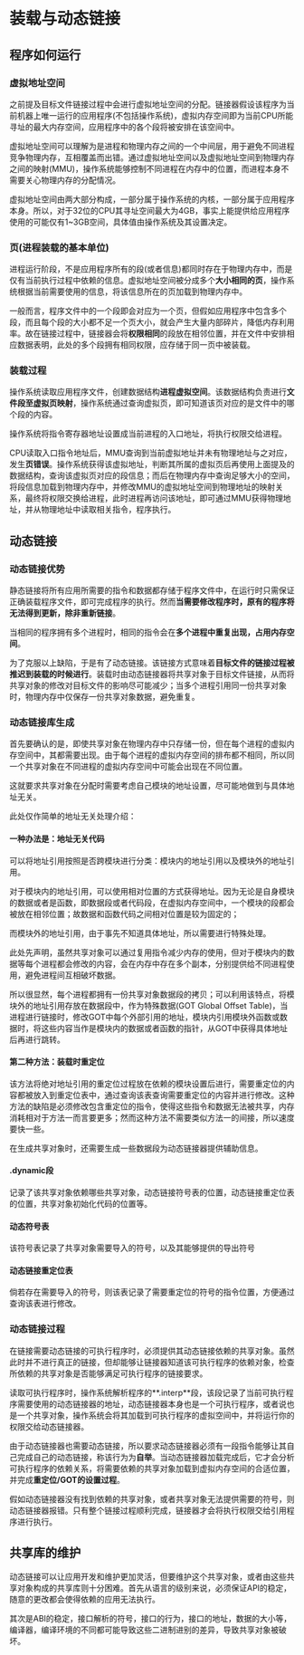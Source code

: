 # 装载与动态链接

## 程序如何运行

### 虚拟地址空间

之前提及目标文件链接过程中会进行虚拟地址空间的分配。链接器假设该程序为当前机器上唯一运行的应用程序(不包括操作系统)，虚拟内存空间即为当前CPU所能寻址的最大内存空间，应用程序中的各个段将被安排在该空间中。

虚拟地址空间可以理解为是进程和物理内存之间的一个中间层，用于避免不同进程竞争物理内存，互相覆盖而出错。通过虚拟地址空间以及虚拟地址空间到物理内存之间的映射(MMU)，操作系统能够控制不同进程在内存中的位置，而进程本身不需要关心物理内存的分配情况。

虚拟地址空间由两大部分构成，一部分属于操作系统的内核，一部分属于应用程序本身。所以，对于32位的CPU其寻址空间最大为4GB，事实上能提供给应用程序使用的可能仅有1~3GB空间，具体值由操作系统及其设置决定。

### 页(进程装载的基本单位)

进程运行阶段，不是应用程序所有的段(或者信息)都同时存在于物理内存中，而是仅有当前执行过程中依赖的信息。虚拟地址空间被分成多个**大小相同的页**，操作系统根据当前需要使用的信息，将该信息所在的页加载到物理内存中。

一般而言，程序文件中的一个段即会对应为一个页，但假如应用程序中包含多个段，而且每个段的大小都不足一个页大小，就会产生大量内部碎片，降低内存利用率。故在链接过程中，链接器会将**权限相同**的段放在相邻位置，并在文件中安排相应数据表明，此处的多个段拥有相同权限，应存储于同一页中被装载。

### 装载过程

操作系统读取应用程序文件，创建数据结构**进程虚拟空间**。该数据结构负责进行**文件段至虚拟页映射**，操作系统通过查询虚拟页，即可知道该页对应的是文件中的哪个段的内容。

操作系统将指令寄存器地址设置成当前进程的入口地址，将执行权限交给进程。

CPU读取入口指令地址后，MMU查询到当前虚拟地址并未有物理地址与之对应，发生**页错误**。操作系统获得该虚拟地址，判断其所属的虚拟页后再使用上面提及的数据结构，查询该虚拟页对应的段信息；而后在物理内存中查询足够大小的空间，将段信息加载到物理内存中，并修改MMU的虚拟地址空间到物理地址的映射关系，最终将权限交换给进程，此时进程再访问该地址，即可通过MMU获得物理地址，并从物理地址中读取相关指令，程序执行。

## 动态链接

### 动态链接优势

静态链接将所有应用所需要的指令和数据都存储于程序文件中，在运行时只需保证正确装载程序文件，即可完成程序的执行。然而**当需要修改程序时，原有的程序将无法得到更新，除非重新链接**。

当相同的程序拥有多个进程时，相同的指令会在**多个进程中重复出现，占用内存空间**。

为了克服以上缺陷，于是有了动态链接。该链接方式意味着**目标文件的链接过程被推迟到装载的时候进行**。装载时由动态链接器将共享对象于目标文件链接，从而将共享对象的修改对目标文件的影响尽可能减少；当多个进程引用同一份共享对象时，物理内存中仅保存一份共享对象数据，避免重复。

### 动态链接库生成

首先要确认的是，即使共享对象在物理内存中只存储一份，但在每个进程的虚拟内存空间中，其都需要出现。由于每个进程的虚拟内存空间的排布都不相同，所以同一个共享对象在不同进程的虚拟内存空间中可能会出现在不同位置。

这就要求共享对象在分配时需要考虑自己模块的地址设置，尽可能地做到与具体地址无关。

此处仅作简单的地址无关处理介绍：

#### 一种办法是：地址无关代码

可以将地址引用按照是否跨模块进行分类：模块内的地址引用以及模块外的地址引用。

对于模块内的地址引用，可以使用相对位置的方式获得地址。因为无论是自身模块的数据或者是函数，即数据段或者代码段，在虚拟内存空间中，一个模块的段都会被放在相邻位置；故数据和函数代码之间相对位置是较为固定的；

而模块外的地址引用，由于事先不知道具体地址，所以需要进行特殊处理。

此处先声明，虽然共享对象可以通过复用指令减少内存的使用，但对于模块内的数据等每个进程都会修改的内容，会在内存中存在多个副本，分别提供给不同进程使用，避免进程间互相破坏数据。

所以很显然，每个进程都拥有一份共享对象数据段的拷贝；可以利用该特点，将模块外的地址引用存放在数据段中，作为特殊数据(GOT Global Offset Table)，当进程进行链接时，修改GOT中每个外部引用的地址，模块内引用模块外函数或数据时，将这些内容当作是模块内的数据或者函数的指针，从GOT中获得具体地址后再进行跳转。

#### 第二种方法：装载时重定位

该方法将绝对地址引用的重定位过程放在依赖的模块设置后进行，需要重定位的内容都被放入到重定位表中，通过查询该表查询需要重定位的内容并进行修改。这种方法的缺陷是必须修改包含重定位的指令，使得这些指令和数据无法被共享，内存消耗相对于方法一而言要更多；然而这种方法不需要类似方法一的间接，所以速度要快一些。

在生成共享对象时，还需要生成一些数据段为动态链接器提供辅助信息。

#### .dynamic段

记录了该共享对象依赖哪些共享对象，动态链接符号表的位置，动态链接重定位表的位置，共享对象初始化代码的位置等。

#### 动态符号表

该符号表记录了共享对象需要导入的符号，以及其能够提供的导出符号

#### 动态链接重定位表

倘若存在需要导入的符号，则该表记录了需要重定位的符号的指令位置，方便通过查询该表进行修改。

### 动态链接过程

在链接需要动态链接的可执行程序时，必须提供其动态链接依赖的共享对象。虽然此时并不进行真正的链接，但却能够让链接器知道该可执行程序的依赖对象，检查所依赖的共享对象是否能够满足可执行程序的链接要求。

读取可执行程序时，操作系统解析程序的**.interp**段，该段记录了当前可执行程序需要使用的动态链接器的地址，动态链接器本身也是一个可执行程序，或者说也是一个共享对象，操作系统会将其加载到可执行程序的虚拟空间中，并将运行你的权限交给动态链接器。

由于动态链接器也需要动态链接，所以要求动态链接器必须有一段指令能够让其自己完成自己的动态链接，称该行为为**自举**。当动态链接器加载完成后，它才会分析可执行程序的依赖关系，将需要依赖的共享对象加载到虚拟内存空间的合适位置，并完成**重定位/GOT的设置过程**。

假如动态链接器没有找到依赖的共享对象，或者共享对象无法提供需要的符号，则动态链接器报错。只有整个链接过程顺利完成，链接器才会将执行权限交给引用程序进行执行。

## 共享库的维护

动态链接可以让应用开发和维护更加灵活，但要维护这个共享对象，或者由这些共享对象构成的共享库则十分困难。首先从语言的级别来说，必须保证API的稳定，随意的更改都会使得依赖的应用无法执行。

其次是ABI的稳定，接口解析的符号，接口的行为，接口的地址，数据的大小等，编译器，编译环境的不同都可能导致这些二进制进别的差异，导致共享对象被破坏。

